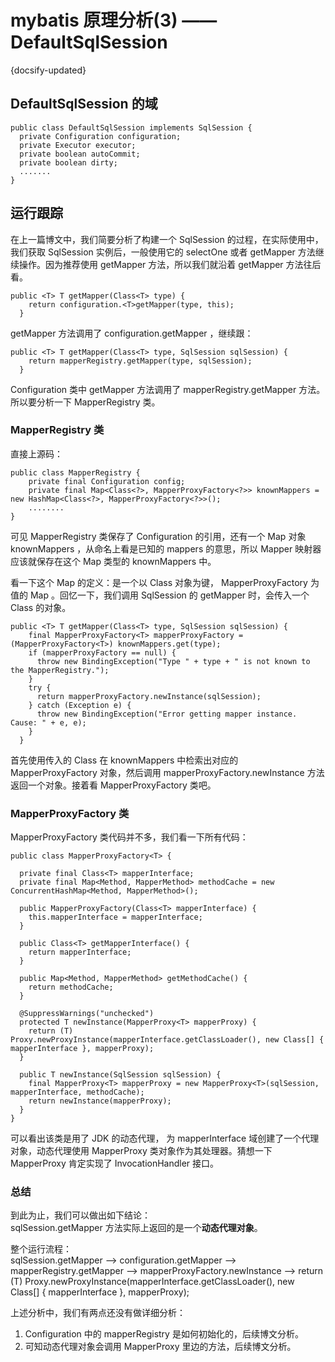 
# mybatis 原理分析(3) —— DefaultSqlSession
{docsify-updated}




## DefaultSqlSession 的域
    public class DefaultSqlSession implements SqlSession {
      private Configuration configuration;
      private Executor executor;
      private boolean autoCommit;
      private boolean dirty;
      .......
    }

## 运行跟踪
在上一篇博文中，我们简要分析了构建一个 SqlSession 的过程，在实际使用中，我们获取 SqlSession 实例后，一般使用它的 selectOne 或者 getMapper 方法继续操作。因为推荐使用 getMapper 方法，所以我们就沿着 getMapper 方法往后看。

    public <T> T getMapper(Class<T> type) {
        return configuration.<T>getMapper(type, this);
      }
getMapper 方法调用了 configuration.getMapper ，继续跟：
    
    public <T> T getMapper(Class<T> type, SqlSession sqlSession) {
        return mapperRegistry.getMapper(type, sqlSession);
      }
Configuration 类中 getMapper 方法调用了 mapperRegistry.getMapper 方法。所以要分析一下 MapperRegistry 类。

### MapperRegistry 类
直接上源码：
    
    public class MapperRegistry {
        private final Configuration config;
        private final Map<Class<?>, MapperProxyFactory<?>> knownMappers = new HashMap<Class<?>, MapperProxyFactory<?>>();
        ........
    }
可见 MapperRegistry 类保存了 Configuration 的引用，还有一个 Map 对象 knownMappers ，从命名上看是已知的 mappers 的意思，所以 Mapper 映射器应该就保存在这个 Map 类型的 knownMappers 中。

看一下这个 Map 的定义：是一个以 Class 对象为键， MapperProxyFactory 为值的 Map 。回忆一下，我们调用 SqlSession 的 getMapper 时，会传入一个 Class 的对象。

    public <T> T getMapper(Class<T> type, SqlSession sqlSession) {
        final MapperProxyFactory<T> mapperProxyFactory = (MapperProxyFactory<T>) knownMappers.get(type);
        if (mapperProxyFactory == null) {
          throw new BindingException("Type " + type + " is not known to the MapperRegistry.");
        }
        try {
          return mapperProxyFactory.newInstance(sqlSession);
        } catch (Exception e) {
          throw new BindingException("Error getting mapper instance. Cause: " + e, e);
        }
      }
首先使用传入的 Class 在 knownMappers 中检索出对应的 MapperProxyFactory 对象，然后调用 mapperProxyFactory.newInstance 方法返回一个对象。接着看 MapperProxyFactory 类吧。

### MapperProxyFactory 类
MapperProxyFactory 类代码并不多，我们看一下所有代码：

    public class MapperProxyFactory<T> {

      private final Class<T> mapperInterface;
      private final Map<Method, MapperMethod> methodCache = new ConcurrentHashMap<Method, MapperMethod>();

      public MapperProxyFactory(Class<T> mapperInterface) {
        this.mapperInterface = mapperInterface;
      }

      public Class<T> getMapperInterface() {
        return mapperInterface;
      }

      public Map<Method, MapperMethod> getMethodCache() {
        return methodCache;
      }

      @SuppressWarnings("unchecked")
      protected T newInstance(MapperProxy<T> mapperProxy) {
        return (T) Proxy.newProxyInstance(mapperInterface.getClassLoader(), new Class[] { mapperInterface }, mapperProxy);
      }

      public T newInstance(SqlSession sqlSession) {
        final MapperProxy<T> mapperProxy = new MapperProxy<T>(sqlSession, mapperInterface, methodCache);
        return newInstance(mapperProxy);
      }
    }
可以看出该类是用了 JDK 的动态代理， 为 mapperInterface 域创建了一个代理对象，动态代理使用 MapperProxy 类对象作为其处理器。猜想一下 MapperProxy 肯定实现了 InvocationHandler 接口。


### 总结
到此为止，我们可以做出如下结论：   
sqlSession.getMapper 方法实际上返回的是一个**动态代理对象**。

整个运行流程：   
sqlSession.getMapper --> configuration.getMapper --> mapperRegistry.getMapper --> mapperProxyFactory.newInstance --> return (T) Proxy.newProxyInstance(mapperInterface.getClassLoader(), new Class[] { mapperInterface }, mapperProxy);

上述分析中，我们有两点还没有做详细分析：  

1. Configuration 中的 mapperRegistry 是如何初始化的，后续博文分析。
2. 可知动态代理对象会调用 MapperProxy 里边的方法，后续博文分析。





  



